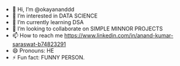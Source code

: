 - 👋 Hi, I’m @okayananddd
- 👀 I’m interested in DATA SCIENCE 
- 🌱 I’m currently learning DSA
- 💞️ I’m looking to collaborate on SIMPLE MINNOR PROJECTS
- 📫 How to reach me https://www.linkedin.com/in/anand-kumar-saraswat-b74823291
- 😄 Pronouns: HE
- ⚡ Fun fact: FUNNY PERSON.

<!---
okayananddd/okayananddd is a ✨ special ✨ repository because its `README.md` (this file) appears on your GitHub profile.
You can click the Preview link to take a look at your changes.
--->
